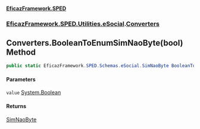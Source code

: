 #### [EficazFramework.SPED](EficazFrameworkSPED.md 'EficazFramework SPED')
### [EficazFramework.SPED.Utilities.eSocial](EficazFramework.SPED.Utilities.eSocial.md 'EficazFramework.SPED.Utilities.eSocial').[Converters](EficazFramework.SPED.Utilities.eSocial/Converters.md 'EficazFramework.SPED.Utilities.eSocial.Converters')

## Converters.BooleanToEnumSimNaoByte(bool) Method

```csharp
public static EficazFramework.SPED.Schemas.eSocial.SimNaoByte BooleanToEnumSimNaoByte(bool value);
```
#### Parameters

<a name='EficazFramework.SPED.Utilities.eSocial.Converters.BooleanToEnumSimNaoByte(bool).value'></a>

`value` [System.Boolean](https://docs.microsoft.com/en-us/dotnet/api/System.Boolean 'System.Boolean')

#### Returns
[SimNaoByte](EficazFramework.SPED.Schemas.eSocial/SimNaoByte.md 'EficazFramework.SPED.Schemas.eSocial.SimNaoByte')